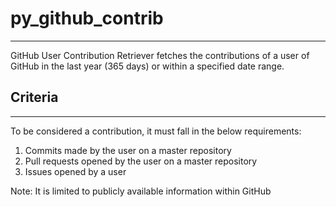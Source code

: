 # py_github_contrib #
- - - -
GitHub User Contribution Retriever fetches the contributions of a user of GitHub in the last year (365 days) or within a specified date range.

## Criteria ##
- - - -
To be considered a contribution, it must fall in the below requirements:

1. Commits made by the user on a master repository
2. Pull requests opened by the user on a master repository
3. Issues opened by a user

Note: It is limited to publicly available information within GitHub

